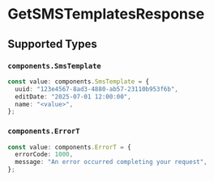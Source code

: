 # GetSMSTemplatesResponse


## Supported Types

### `components.SmsTemplate`

```typescript
const value: components.SmsTemplate = {
  uuid: "123e4567-8ad3-4880-ab57-23110b953f6b",
  editDate: "2025-07-01 12:00:00",
  name: "<value>",
};
```

### `components.ErrorT`

```typescript
const value: components.ErrorT = {
  errorCode: 1000,
  message: "An error occurred completing your request",
};
```

